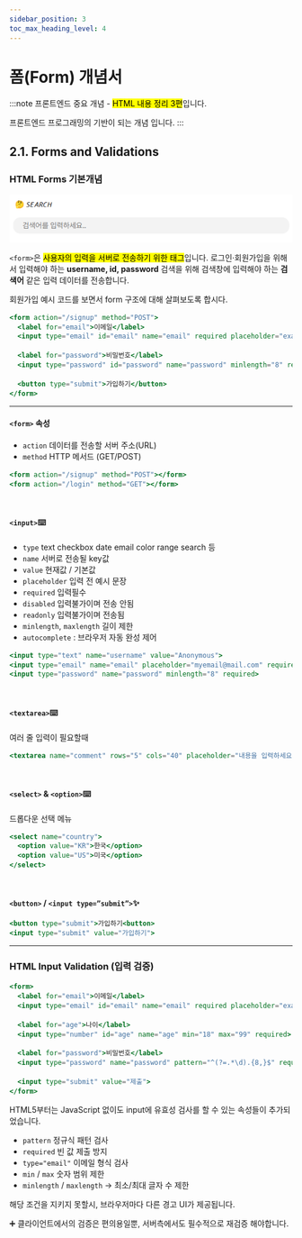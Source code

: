 ```yaml
---
sidebar_position: 3
toc_max_heading_level: 4
---
```


# 폼(Form) 개념서

:::note
프론트엔드 중요 개념 - <mark>HTML 내용 정리 3편</mark>입니다.

프론트엔드 프로그래밍의 기반이 되는 개념 입니다.
:::


## 2.1.  Forms and Validations


### HTML Forms 기본개념
![Search Input Form](./img/search.png)

`<form>`은 <mark>사용자의 입력을 서버로 전송하기 위한 태그</mark>입니다. 로그인·회원가입을 위해서 입력해야 하는 **username, id, password** 검색을 위해 검색창에 입력해야 하는 **검색어** 같은 입력 데이터를 전송합니다.

회원가입 예시 코드를 보면서 form 구조에 대해 살펴보도록 합시다.

```jsx
<form action="/signup" method="POST">
  <label for="email">이메일</label>
  <input type="email" id="email" name="email" required placeholder="example@mail.com">

  <label for="password">비밀번호</label>
  <input type="password" id="password" name="password" minlength="8" required>

  <button type="submit">가입하기</button>
</form>
```
---
#### `<form>` 속성

- `action` 데이터를 전송할 서버 주소(URL)
- `method` HTTP 메서드 (GET/POST)

```jsx
<form action="/signup" method="POST"></form>
<form action="/login" method="GET"></form>
```
<br/>

#### `<input>`⌨️

- `type` text checkbox date email color range search 등
- `name` 서버로 전송될 key값
- `value` 현재값 / 기본값
- `placeholder` 입력 전 예시 문장
- `required` 입력필수
- `disabled` 입력불가이며 전송 안됨
- `readonly` 입력불가이며 전송됨
- `minlength`, `maxlength` 길이 제한
- `autocomplete` : 브라우저 자동 완성 제어

```jsx
<input type="text" name="username" value="Anonymous">
<input type="email" name="email" placeholder="myemail@mail.com" required>
<input type="password" name="password" minlength="8" required>
```
<br/>


#### `<textarea>`⌨️

여러 줄 입력이 필요할때

```jsx
<textarea name="comment" rows="5" cols="40" placeholder="내용을 입력하세요"></textarea>
```
<br/>


#### `<select>` & `<option>`⌨️

드롭다운 선택 메뉴

```jsx
<select name="country">
  <option value="KR">한국</option>
  <option value="US">미국</option>
</select>
```
<br/>


#### `<button>` / `<input type=”submit”>`✨

```jsx
<button type="submit">가입하기<button>
<input type="submit" value="가입하기">
```
---

### HTML Input Validation (입력 검증)

```jsx
<form>
  <label for="email">이메일</label>
  <input type="email" id="email" name="email" required placeholder="example@mail.com">

  <label for="age">나이</label>
  <input type="number" id="age" name="age" min="18" max="99" required>

  <label for="password">비밀번호</label>
  <input type="password" name="password" pattern="^(?=.*\d).{8,}$" required placeholder="숫자 1개 이상 포함, 8자 이상">

  <input type="submit" value="제출">
</form>

```

HTML5부터는 JavaScript 없이도 input에 유효성 검사를 할 수 있는 속성들이 추가되었습니다.

- `pattern` 정규식 패턴 검사
- `required` 빈 값 제출 방지
- `type="email"` 이메일 형식 검사
- `min` / `max` 숫자 범위 제한
- `minlength` / `maxlength` → 최소/최대 글자 수 제한

해당 조건을 지키지 못할시, 브라우저마다 다른 경고 UI가 제공됩니다.

➕ 클라이언트에서의 검증은 편의용일뿐, 서버측에서도 필수적으로 재검증 해야합니다.
